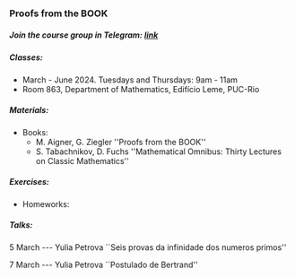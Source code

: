 ### Proofs from the BOOK

##### Join the course group in Telegram: [link](https://t.me/+IMAGbpjBPU03NTEy)

##### Classes: 
- March - June 2024. Tuesdays and Thursdays: 9am - 11am
- Room 863, Department of Mathematics, Edifício Leme, PUC-Rio

##### Materials: 
+ Books: 
    + M. Aigner, G. Ziegler ''Proofs from the BOOK''
    + S. Tabachnikov, D. Fuchs ''Mathematical Omnibus: Thirty Lectures on Classic Mathematics''
    
##### Exercises:
+ Homeworks:
    
##### Talks:
5 March --- Yulia Petrova ``Seis provas da infinidade dos numeros primos''

7 March --- Yulia Petrova ``Postulado de Bertrand''